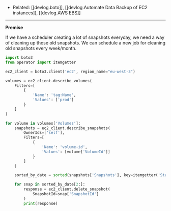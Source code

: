 
- Related: [[devlog.boto]], [[devlog.Automate Data Backup of EC2 instances]], [[devlog.AWS EBS]]

---

**Premise**

If we have a scheduler creating a lot of snapshots everyday, we need a way of cleaning up those old snapshots. We can schedule a new job for cleaning old snapshots every week/month.

```py
import boto3
from operator import itemgetter

ec2_client = boto3.client('ec2', region_name="eu-west-3")

volumes = ec2_client.describe_volumes(
    Filters=[
        {
            'Name': 'tag:Name',
            'Values': ['prod']
        }
    ]
)

for volume in volumes['Volumes']:
    snapshots = ec2_client.describe_snapshots(
        OwnerIds=['self'],
        Filters=[
            {
                'Name': 'volume-id',
                'Values': [volume['VolumeId']]
            }
        ]
    )

    sorted_by_date = sorted(snapshots['Snapshots'], key=itemgetter('StartTime'), reverse=True)

    for snap in sorted_by_date[2:]:
        response = ec2_client.delete_snapshot(
            SnapshotId=snap['SnapshotId']
        )
        print(response)
```
